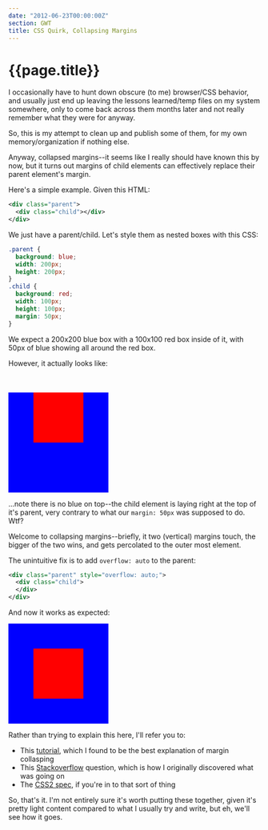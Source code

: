 ```yaml
---
date: "2012-06-23T00:00:00Z"
section: GWT
title: CSS Quirk, Collapsing Margins
---
```


{{page.title}}
==============

I occasionally have to hunt down obscure (to me) browser/CSS behavior, and usually just end up leaving the lessons learned/temp files on my system somewhere, only to come back across them months later and not really remember what they were for anyway.

So, this is my attempt to clean up and publish some of them, for my own memory/organization if nothing else.

Anyway, collapsed margins--it seems like I really should have known this by now, but it turns out margins of child elements can effectively replace their parent element's margin.

Here's a simple example. Given this HTML:

```xml
<div class="parent">
  <div class="child"></div>
</div>
```

We just have a parent/child. Let's style them as nested boxes with this CSS:

```css
.parent {
  background: blue;
  width: 200px;
  height: 200px;
}
.child {
  background: red;
  width: 100px;
  height: 100px;
  margin: 50px;
}
```

We expect a 200x200 blue box with a 100x100 red box inside of it, with 50px of blue showing all around the red box.

However, it actually looks like:

<div class="parent">
  <div class="child">
  </div>
</div>

...note there is no blue on top--the child element is laying right at the top of it's parent, very contrary to what our `margin: 50px` was supposed to do. Wtf?

Welcome to collapsing margins--briefly, it two (vertical) margins touch, the bigger of the two wins, and gets percolated to the outer most element.

The unintuitive fix is to add `overflow: auto` to the parent:

```xml
<div class="parent" style="overflow: auto;">
  <div class="child">
  </div>
</div>
```

And now it works as expected:

<div class="parent" style="overflow: auto;">
  <div class="child">
  </div>
</div>

Rather than trying to explain this here, I'll refer you to:

* This [tutorial](http://www.howtocreate.co.uk/tutorials/css/margincollapsing), which I found to be the best explanation of margin collasping
* This [Stackoverflow](http://stackoverflow.com/questions/1878997/child-elements-with-margins-within-divs) question, which is how I originally discovered what was going on
* The [CSS2 spec](http://www.w3.org/TR/CSS2/box.html#collapsing-margins), if you're in to that sort of thing

So, that's it. I'm not entirely sure it's worth putting these together, given it's pretty light content compared to what I usually try and write, but eh, we'll see how it goes.

<style>
  .parent {
    background: blue;
    width: 200px;
    height: 200px;
  }
  .child {
    background: red;
    width: 100px;
    height: 100px;
    margin: 50px;
  }
</style>

